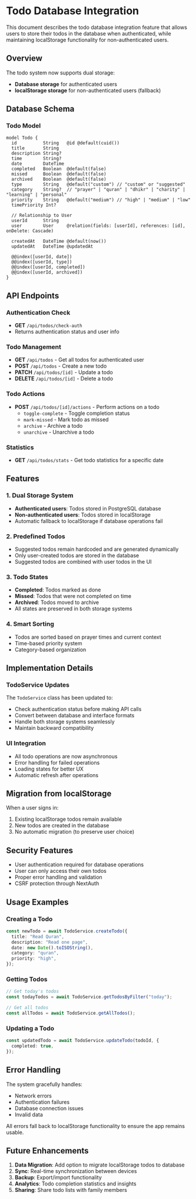 # Todo Database Integration

This document describes the todo database integration feature that allows users to store their todos in the database when authenticated, while maintaining localStorage functionality for non-authenticated users.

## Overview

The todo system now supports dual storage:

- **Database storage** for authenticated users
- **localStorage storage** for non-authenticated users (fallback)

## Database Schema

### Todo Model

```prisma
model Todo {
  id          String   @id @default(cuid())
  title       String
  description String?
  time        String?
  date        DateTime
  completed   Boolean  @default(false)
  missed      Boolean  @default(false)
  archived    Boolean  @default(false)
  type        String   @default("custom") // "custom" or "suggested"
  category    String?  // "prayer" | "quran" | "dhikr" | "charity" | "learning" | "personal"
  priority    String   @default("medium") // "high" | "medium" | "low"
  timePriority Int?

  // Relationship to User
  userId      String
  user        User     @relation(fields: [userId], references: [id], onDelete: Cascade)

  createdAt   DateTime @default(now())
  updatedAt   DateTime @updatedAt

  @@index([userId, date])
  @@index([userId, type])
  @@index([userId, completed])
  @@index([userId, archived])
}
```

## API Endpoints

### Authentication Check

- **GET** `/api/todos/check-auth`
- Returns authentication status and user info

### Todo Management

- **GET** `/api/todos` - Get all todos for authenticated user
- **POST** `/api/todos` - Create a new todo
- **PATCH** `/api/todos/[id]` - Update a todo
- **DELETE** `/api/todos/[id]` - Delete a todo

### Todo Actions

- **POST** `/api/todos/[id]/actions` - Perform actions on a todo
  - `toggle-complete` - Toggle completion status
  - `mark-missed` - Mark todo as missed
  - `archive` - Archive a todo
  - `unarchive` - Unarchive a todo

### Statistics

- **GET** `/api/todos/stats` - Get todo statistics for a specific date

## Features

### 1. Dual Storage System

- **Authenticated users**: Todos stored in PostgreSQL database
- **Non-authenticated users**: Todos stored in localStorage
- Automatic fallback to localStorage if database operations fail

### 2. Predefined Todos

- Suggested todos remain hardcoded and are generated dynamically
- Only user-created todos are stored in the database
- Suggested todos are combined with user todos in the UI

### 3. Todo States

- **Completed**: Todos marked as done
- **Missed**: Todos that were not completed on time
- **Archived**: Todos moved to archive
- All states are preserved in both storage systems

### 4. Smart Sorting

- Todos are sorted based on prayer times and current context
- Time-based priority system
- Category-based organization

## Implementation Details

### TodoService Updates

The `TodoService` class has been updated to:

- Check authentication status before making API calls
- Convert between database and interface formats
- Handle both storage systems seamlessly
- Maintain backward compatibility

### UI Integration

- All todo operations are now asynchronous
- Error handling for failed operations
- Loading states for better UX
- Automatic refresh after operations

## Migration from localStorage

When a user signs in:

1. Existing localStorage todos remain available
2. New todos are created in the database
3. No automatic migration (to preserve user choice)

## Security Features

- User authentication required for database operations
- User can only access their own todos
- Proper error handling and validation
- CSRF protection through NextAuth

## Usage Examples

### Creating a Todo

```typescript
const newTodo = await TodoService.createTodo({
  title: "Read Quran",
  description: "Read one page",
  date: new Date().toISOString(),
  category: "quran",
  priority: "high",
});
```

### Getting Todos

```typescript
// Get today's todos
const todayTodos = await TodoService.getTodosByFilter("today");

// Get all todos
const allTodos = await TodoService.getAllTodos();
```

### Updating a Todo

```typescript
const updatedTodo = await TodoService.updateTodo(todoId, {
  completed: true,
});
```

## Error Handling

The system gracefully handles:

- Network errors
- Authentication failures
- Database connection issues
- Invalid data

All errors fall back to localStorage functionality to ensure the app remains usable.

## Future Enhancements

1. **Data Migration**: Add option to migrate localStorage todos to database
2. **Sync**: Real-time synchronization between devices
3. **Backup**: Export/import functionality
4. **Analytics**: Todo completion statistics and insights
5. **Sharing**: Share todo lists with family members
